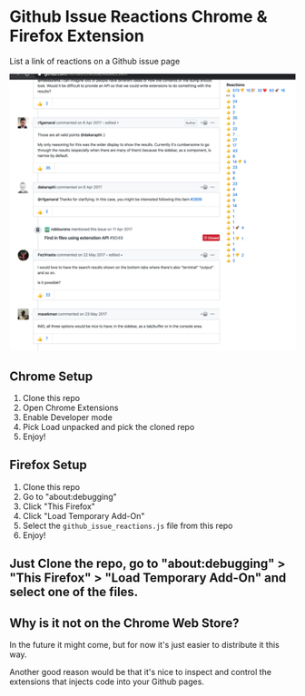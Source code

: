# Github Issue Reactions Chrome & Firefox Extension
List a link of reactions on a Github issue page

![Example screenshot](example.png)

## Chrome Setup

1. Clone this repo
2. Open Chrome Extensions
3. Enable Developer mode
4. Pick Load unpacked and pick the cloned repo
6. Enjoy!


## Firefox Setup

1. Clone this repo
2. Go to "about:debugging"
3. Click "This Firefox"
4. Click "Load Temporary Add-On"
5. Select the `github_issue_reactions.js` file from this repo
6. Enjoy!


Just Clone the repo, go to "about:debugging" > "This Firefox" > "Load Temporary Add-On" and select one of the files.
---

## Why is it not on the Chrome Web Store?

In the future it might come, but for now it's just easier to distribute it this way.

Another good reason would be that it's nice to inspect and control the extensions that injects code into your Github pages. 
